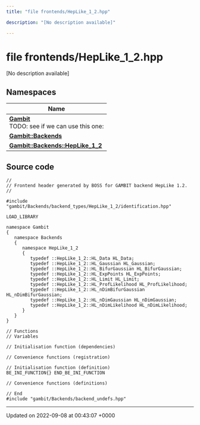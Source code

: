 ```yaml
---
title: "file frontends/HepLike_1_2.hpp"

description: "[No description available]"

---
```


# file frontends/HepLike_1_2.hpp

[No description available]

## Namespaces

| Name           |
| -------------- |
| **[Gambit](/documentation/code/namespaces/namespacegambit/)** <br>TODO: see if we can use this one:  |
| **[Gambit::Backends](/documentation/code/namespaces/namespacegambit_1_1backends/)**  |
| **[Gambit::Backends::HepLike_1_2](/documentation/code/namespaces/namespacegambit_1_1backends_1_1heplike__1__2/)**  |




## Source code

```
//
// Frontend header generated by BOSS for GAMBIT backend HepLike 1.2.
//

#include "gambit/Backends/backend_types/HepLike_1_2/identification.hpp"

LOAD_LIBRARY

namespace Gambit
{
   namespace Backends
   {
      namespace HepLike_1_2
      {
         typedef ::HepLike_1_2::HL_Data HL_Data;
         typedef ::HepLike_1_2::HL_Gaussian HL_Gaussian;
         typedef ::HepLike_1_2::HL_BifurGaussian HL_BifurGaussian;
         typedef ::HepLike_1_2::HL_ExpPoints HL_ExpPoints;
         typedef ::HepLike_1_2::HL_Limit HL_Limit;
         typedef ::HepLike_1_2::HL_ProfLikelihood HL_ProfLikelihood;
         typedef ::HepLike_1_2::HL_nDimBifurGaussian HL_nDimBifurGaussian;
         typedef ::HepLike_1_2::HL_nDimGaussian HL_nDimGaussian;
         typedef ::HepLike_1_2::HL_nDimLikelihood HL_nDimLikelihood;
      }
   }
}

// Functions
// Variables

// Initialisation function (dependencies)

// Convenience functions (registration)

// Initialisation function (definition)
BE_INI_FUNCTION{} END_BE_INI_FUNCTION

// Convenience functions (definitions)

// End
#include "gambit/Backends/backend_undefs.hpp"
```


-------------------------------

Updated on 2022-09-08 at 00:43:07 +0000
